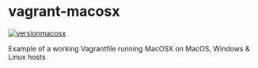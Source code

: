 # vagrant-macosx
[![versionmacosx](https://img.shields.io/badge/macosx-10.14-brightgreen.svg)](https://docs.ansible.com/ansible/latest/index.html)

Example of a working Vagrantfile running MacOSX on MacOS, Windows & Linux hosts  

